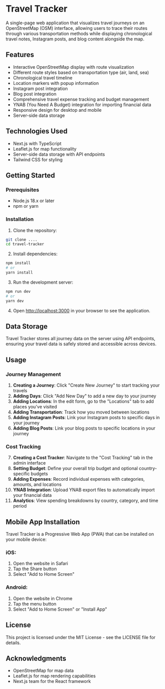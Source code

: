 # Travel Tracker

A single-page web application that visualizes travel journeys on an OpenStreetMap (OSM) interface, allowing users to trace their routes through various transportation methods while displaying chronological travel notes, Instagram posts, and blog content alongside the map.

## Features

- Interactive OpenStreetMap display with route visualization
- Different route styles based on transportation type (air, land, sea)
- Chronological travel timeline
- Location markers with popup information
- Instagram post integration
- Blog post integration
- Comprehensive travel expense tracking and budget management
- YNAB (You Need A Budget) integration for importing financial data
- Responsive design for desktop and mobile
- Server-side data storage

## Technologies Used

- Next.js with TypeScript
- Leaflet.js for map functionality
- Server-side data storage with API endpoints
- Tailwind CSS for styling

## Getting Started

### Prerequisites

- Node.js 18.x or later
- npm or yarn

### Installation

1. Clone the repository:
```bash
git clone ....
cd travel-tracker
```

2. Install dependencies:
```bash
npm install
# or
yarn install
```

3. Run the development server:
```bash
npm run dev
# or
yarn dev
```

4. Open [http://localhost:3000](http://localhost:3000) in your browser to see the application.

## Data Storage

Travel Tracker stores all journey data on the server using API endpoints, ensuring your travel data is safely stored and accessible across devices.

## Usage

### Journey Management
1. **Creating a Journey**: Click "Create New Journey" to start tracking your travels
2. **Adding Days**: Click "Add New Day" to add a new day to your journey
3. **Adding Locations**: In the edit form, go to the "Locations" tab to add places you've visited
4. **Adding Transportation**: Track how you moved between locations
5. **Adding Instagram Posts**: Link your Instagram posts to specific days in your journey
6. **Adding Blog Posts**: Link your blog posts to specific locations in your journey

### Cost Tracking
7. **Creating a Cost Tracker**: Navigate to the "Cost Tracking" tab in the admin interface
8. **Setting Budget**: Define your overall trip budget and optional country-specific budgets
9. **Adding Expenses**: Record individual expenses with categories, amounts, and locations
10. **YNAB Integration**: Upload YNAB export files to automatically import your financial data
11. **Analytics**: View spending breakdowns by country, category, and time period

## Mobile App Installation

Travel Tracker is a Progressive Web App (PWA) that can be installed on your mobile device:

### iOS:
1. Open the website in Safari
2. Tap the Share button
3. Select "Add to Home Screen"

### Android:
1. Open the website in Chrome
2. Tap the menu button
3. Select "Add to Home Screen" or "Install App"

## License

This project is licensed under the MIT License - see the LICENSE file for details.

## Acknowledgments

- OpenStreetMap for map data
- Leaflet.js for map rendering capabilities
- Next.js team for the React framework 